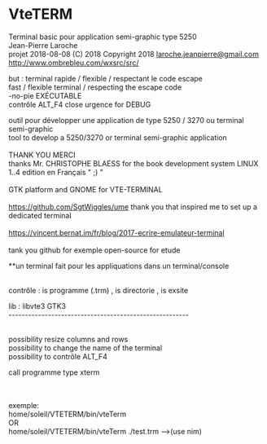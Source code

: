 # VteTERM
Terminal basic pour application semi-graphic type 5250<br>
Jean-Pierre Laroche<br>
projet 2018-08-08  (C) 2018   Copyright 2018  <laroche.jeanpierre@gmail.com><br>
http://www.ombrebleu.com/wxsrc/src/

but : 	terminal rapide	/ flexible / respectant le code escape<br>
        fast / flexible terminal / respecting the escape code<br>
        -no-pie EXÉCUTABLE<br>
        contrôle ALT_F4 close urgence for DEBUG <br>

outil pour développer une application de type 5250 / 3270 ou terminal semi-graphic<br>
tool to develop a 5250/3270 or terminal semi-graphic application<br> 
<br>
THANK YOU   MERCI<br>
thanks Mr. CHRISTOPHE BLAESS for the book development system LINUX 1..4 edition en Français " ;) " <br>
<br>
GTK platform and GNOME for VTE-TERMINAL<br>
<br>
https://github.com/SgtWiggles/ume   thank you that inspired me to set up a dedicated terminal<br>
<br>
https://vincent.bernat.im/fr/blog/2017-ecrire-emulateur-terminal<br>
<br>
tank you github for exemple open-source for etude<br>


**un terminal fait pour les appliquations dans un terminal/console  

<br>
contrôle :  is programme (.trm) , is directorie , is exsite  <br>

lib : libvte3 GTK3 <br>
-------------------------------------------------------<br>
<br>

possibility resize columns and rows<br>
possibility to change the name of the terminal<br>
possibility to contrôle ALT_F4<br>

call programme type xterm 
<br>
<br>

<br>
exemple:<br>
	home/soleil/VTETERM/bin/vteTerm <br>
OR<br>
    home/soleil/VTETERM/bin/vteTerm  ./test.trm -->(use nim)<br>

